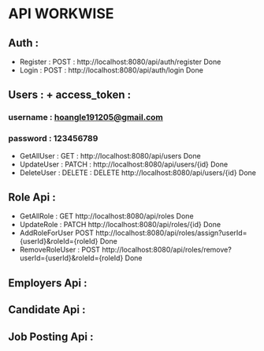 # API WORKWISE

## Auth :
- Register : POST  : http://localhost:8080/api/auth/register               Done
- Login : POST  : http://localhost:8080/api/auth/login                     Done

## Users :  + access_token :   
### username : hoangle191205@gmail.com
### password : 123456789
- GetAllUser : GET  :   http://localhost:8080/api/users                    Done
- UpdateUser : PATCH :  http://localhost:8080/api/users/{id}               Done
- DeleteUser : DELETE : DELETE http://localhost:8080/api/users/{id}        Done


## Role Api :
- GetAllRole :   GET     http://localhost:8080/api/roles                   Done
- UpdateRole :   PATCH   http://localhost:8080/api/roles/{id}              Done
- AddRoleForUser POST    http://localhost:8080/api/roles/assign?userId={userId}&roleId={roleId}   Done
- RemoveRoleUser : POST  http://localhost:8080/api/roles/remove?userId={userId}&roleId={roleId}   Done

## Employers Api :


## Candidate Api :


## Job Posting Api : 